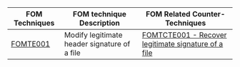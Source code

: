 | FOM Techniques | FOM technique Description             | FOM Related Counter-Techniques                                                                                                   |
| -------------- | ------------------------------------- | ------------------------------------------------------------------------------------------------------------------------------- |
| [FOMTE001](https://github.com/blue101010/FOM/blob/main/techniques/FOMTE001.md)       | Modify legitimate header signature of a file| [FOMTCTE001 - Recover legitimate signature of a file ](https://github.com/blue101010/FOM/blob/main/countertechniques/FOMCTE001.md) |


